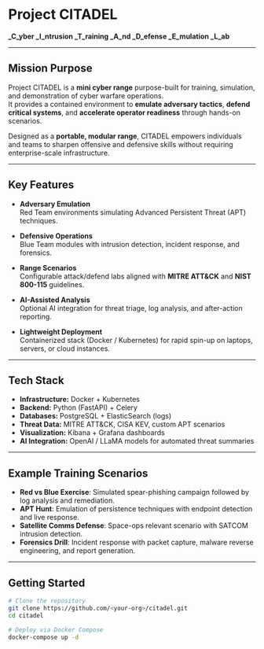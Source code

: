 # Project CITADEL  
**_C_yber _I_ntrusion _T_raining _A_nd _D_efense _E_mulation _L_ab**

---

## Mission Purpose
Project CITADEL is a **mini cyber range** purpose-built for training, simulation, and demonstration of cyber warfare operations.  
It provides a contained environment to **emulate adversary tactics**, **defend critical systems**, and **accelerate operator readiness** through hands-on scenarios.  

Designed as a **portable, modular range**, CITADEL empowers individuals and teams to sharpen offensive and defensive skills without requiring enterprise-scale infrastructure.

---

## Key Features
- **Adversary Emulation**  
  Red Team environments simulating Advanced Persistent Threat (APT) techniques.  

- **Defensive Operations**  
  Blue Team modules with intrusion detection, incident response, and forensics.  

- **Range Scenarios**  
  Configurable attack/defend labs aligned with **MITRE ATT&CK** and **NIST 800-115** guidelines.  

- **AI-Assisted Analysis**  
  Optional AI integration for threat triage, log analysis, and after-action reporting.  

- **Lightweight Deployment**  
  Containerized stack (Docker / Kubernetes) for rapid spin-up on laptops, servers, or cloud instances.  

---

## Tech Stack
- **Infrastructure:** Docker + Kubernetes  
- **Backend:** Python (FastAPI) + Celery  
- **Databases:** PostgreSQL + ElasticSearch (logs)  
- **Threat Data:** MITRE ATT&CK, CISA KEV, custom APT scenarios  
- **Visualization:** Kibana + Grafana dashboards  
- **AI Integration:** OpenAI / LLaMA models for automated threat summaries  

---

## Example Training Scenarios
- **Red vs Blue Exercise**: Simulated spear-phishing campaign followed by log analysis and remediation.  
- **APT Hunt**: Emulation of persistence techniques with endpoint detection and live response.  
- **Satellite Comms Defense**: Space-ops relevant scenario with SATCOM intrusion detection.  
- **Forensics Drill**: Incident response with packet capture, malware reverse engineering, and report generation.  

---

## Getting Started
```bash
# Clone the repository
git clone https://github.com/<your-org>/citadel.git
cd citadel

# Deploy via Docker Compose
docker-compose up -d
